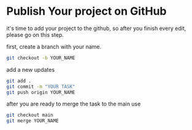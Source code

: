 # Publish Your project on GitHub

it's time to add your project to the github, so after you finish every edit, please go on this step.

first, create a branch with your name.

```bash
git checkout -b YOUR_NAME
```

add a new updates

```bash
git add .
git commit -m "YOUR TASK"
git push origin YOUR_NAME
```

after you are ready to merge the task to the main use

```bash
git checkout main
git merge YOUR_NAME
```
